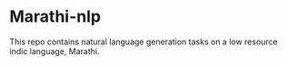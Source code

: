 # Marathi-nlp
This repo contains natural language generation tasks on a low resource indic language, Marathi. 
